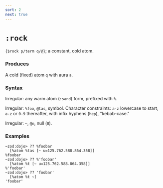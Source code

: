 ```yaml
---
sort: 2
next: true
---
```


# `:rock`

`{$rock p/term q/@}`; a constant, cold atom.

### Produces

A cold (fixed) atom `q` with aura `a`.

### Syntax

Irregular: any warm atom (`:sand`) form, prefixed with `%`.

Irregular: `%foo`, `@tas`, symbol.  Character constraints: `a-z`
lowercase to start, `a-z` or `0-9` thereafter, with infix 
hyphens (`hep`), "kebab-case."

Irregular: `~`, `@n`, null (`0`).

### Examples

```
~zod:dojo> ?? %foobar
  [%atom %tas [~ u=125.762.588.864.358]]
%foobar
~zod:dojo> ?? %'foobar'
  [%atom %t [~ u=125.762.588.864.358]]
%'foobar'
~zod:dojo> ?? 'foobar'
  [%atom %t ~]
'foobar'
```
